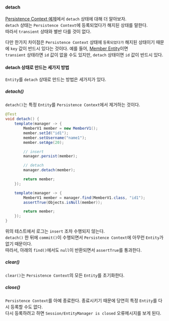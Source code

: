 #### detach
[Persistence Context 예제](v1-2.persistence-context.md)에서 `detach` 상태에 대해 더 알아보자.  
`detach` 상태는 `Persistence Context`에 등록되었다가 해지된 상태를 말한다.  
따라서 `transient` 상태와 별반 다를 것이 없다.  

다만 한가지 차이점은 `Persistence Context` 상태에 `등록되었다가` 해지된 상태이기 때문에 `key` 값이 반드시 있다는 것이다.
예를 들어, [Member Entity](../MemberV1.java)이면  
`transient` 상태라면 `id` 값이 없을 수도 있지만, `detach` 상태이면 `id` 값이 반드시 있다.  



#### detach 상태로 만드는 세가지 방법
`Entity`를 `detach` 상태로 만드는 방법은 세가지가 있다.  

##### detach()
`detach()`는 특정 `Entity`를 `Persistence Context`에서 제거하는 것이다.

~~~java
@Test
void detach() {
    template(manager -> {
        MemberV1 member = new MemberV1();
        member.setId("id1");
        member.setUsername("name1");
        member.setAge(20);

        // insert
        manager.persist(member);

        // detach
        manager.detach(member);

        return member;
    });

    template(manager -> {
        MemberV1 member = manager.find(MemberV1.class, "id1");
        assertTrue(Objects.isNull(member));

        return member;
    });
}
~~~

위의 테스트에서 로그는 `insert` 조차 수행되지 않는다.  
`detach()` 한 뒤에 `commit()`이 수행되면서 `Persistence Context`에 아무런 `Entity`가 없기 때문이다.  
따라서, 아래의 `find()`에서도 `null`이 반환되면서 `assertTrue`를 통과한다.

##### clear()
`clear()`는 `Persistence Context`의 모든 `Entity`를 초기화한다.  

##### close()
`Persistence Context`를 아예 종료한다. 종료시키기 때문에 당연히 특정 `Entity`를 다시 등록할 수도 없다.   
다시 등록하려고 하면 `Session/EntityManager is closed` 오류메시지를 보게 된다.  